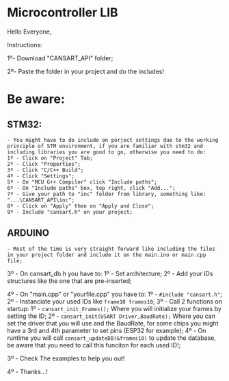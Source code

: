 # Microcontroller LIB

Hello Everyone,

Instructions:

1º-  Download "CANSART_API" folder;

2º-  Paste the folder in your project and do the includes!

# Be aware:

## STM32:
    - You might have to do include on porject settings due to the working principle of STM environment, if you are familiar with stm32 and including libraries you are good to go, otherwise you need to do:
    1º - Click on "Project" Tab;
    2º - Click "Properties";
    3º - Click "C/C++ Build";
    4º - Click "Settings";
    5º - On "MCU G++ Compiler" click "Include paths";
    6º - On "Include paths" box, top right, click "Add...";
    7º - Give your path to "inc" folder from library, something like: "...\CANSART_API\inc";
    8º - Click on "Apply" then on "Apply and Close";
    9º - Include "cansart.h" on your project;

## ARDUINO
    - Most of the time is very straight forward like including the files in your project folder and include it on the main.ino or main.cpp file;

3º - On cansart_db.h you have to:
    1º - Set architecture;
    2º - Add your IDs structures like the one that are pre-inserted;

4º - On "main.cpp" or "yourfile.cpp" you have to:
    1º - ```#include "cansart.h"```;
    2º - Instanciate your used IDs like ```frame10 frames10```;
    3º - Call 2 functions on startup:
        1º - ```cansart_init_Frames();``` Where you will initialize your frames by setting the ID;
        2º - ```cansart_init(USART Driver,BaudRate);``` Where you can set the driver that you will use and the BaudRate, for some chips you might have a 3rd and 4th parameter to set pins (ESP32 for example);
    4º - On runtime you will call ```cansart_updateDB(&frames10)``` to update the database, be aware that you need to call this funciton for each used ID!; 

3º - Check The examples to help you out!

4º - Thanks...!
